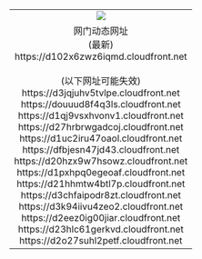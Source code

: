 ﻿<table>
  <tr></tr>
  <tr><td colspan=2 align=center><img src="https://d102x6zwz6iqmd.cloudfront.net/Up/oGate.jpg" /></td></tr>
  <tr><td colspan=2 align=center>网门动态网址<br/>(最新)
<br>https://d102x6zwz6iqmd.cloudfront.net
<br/><br/>(以下网址可能失效)
<br>https://d3jqjuhv5tvlpe.cloudfront.net
<br>https://douuud8f4q3ls.cloudfront.net
<br>https://d1qj9vsxhvonv1.cloudfront.net
<br>https://d27hrbrwgadcoj.cloudfront.net
<br>https://d1uc2iru47oaol.cloudfront.net
<br>https://dfbjesn47jd43.cloudfront.net
<br>https://d20hzx9w7hsowz.cloudfront.net
<br>https://d1pxhpq0egeoaf.cloudfront.net
<br>https://d21hhmtw4btl7p.cloudfront.net
<br>https://d3chfaipodr8zt.cloudfront.net
<br>https://d3k94iivu4zeo2.cloudfront.net
<br>https://d2eez0ig00jiar.cloudfront.net
<br>https://d23hlc61gerkvd.cloudfront.net
<br>https://d2o27suhl2petf.cloudfront.net
    </td>
  </tr>
</table>

